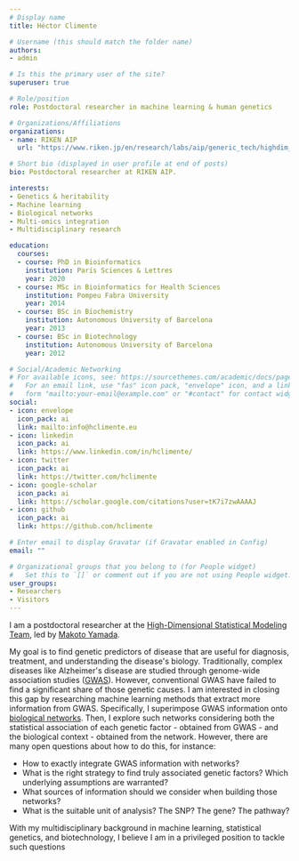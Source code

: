 ```yaml
---
# Display name
title: Héctor Climente

# Username (this should match the folder name)
authors:
- admin

# Is this the primary user of the site?
superuser: true

# Role/position
role: Postdoctoral researcher in machine learning & human genetics

# Organizations/Affiliations
organizations:
- name: RIKEN AIP
  url: "https://www.riken.jp/en/research/labs/aip/generic_tech/highdim_stat_model/"

# Short bio (displayed in user profile at end of posts)
bio: Postdoctoral researcher at RIKEN AIP.

interests:
- Genetics & heritability
- Machine learning
- Biological networks
- Multi-omics integration
- Multidisciplinary research

education:
  courses:
  - course: PhD in Bioinformatics
    institution: Paris Sciences & Lettres
    year: 2020
  - course: MSc in Bioinformatics for Health Sciences
    institution: Pompeu Fabra University
    year: 2014	
  - course: BSc in Biochemistry
    institution: Autonomous University of Barcelona
    year: 2013
  - course: BSc in Biotechnology
    institution: Autonomous University of Barcelona
    year: 2012

# Social/Academic Networking
# For available icons, see: https://sourcethemes.com/academic/docs/page-builder/#icons
#   For an email link, use "fas" icon pack, "envelope" icon, and a link in the
#   form "mailto:your-email@example.com" or "#contact" for contact widget.
social:
- icon: envelope
  icon_pack: ai
  link: mailto:info@hclimente.eu
- icon: linkedin
  icon_pack: ai
  link: https://www.linkedin.com/in/hclimente/
- icon: twitter
  icon_pack: ai
  link: https://twitter.com/hclimente
- icon: google-scholar
  icon_pack: ai
  link: https://scholar.google.com/citations?user=tK7i7zwAAAAJ
- icon: github
  icon_pack: ai
  link: https://github.com/hclimente

# Enter email to display Gravatar (if Gravatar enabled in Config)
email: ""

# Organizational groups that you belong to (for People widget)
#   Set this to `[]` or comment out if you are not using People widget.
user_groups:
- Researchers
- Visitors
---
```


I am a postdoctoral researcher at the [High-Dimensional Statistical Modeling Team](https://www.riken.jp/en/research/labs/aip/generic_tech/highdim_stat_model/), led by [Makoto Yamada](https://riken-yamada.github.io/).

My goal is to find genetic predictors of disease that are useful for diagnosis, treatment, and understanding the disease's biology. Traditionally, complex diseases like Alzheimer's disease are studied through genome-wide association studies ([GWAS](https://en.wikipedia.org/wiki/Genome-wide_association_study)). However, conventional GWAS have failed to find a significant share of those genetic causes. I am interested in closing this gap by researching machine learning methods that extract more information from GWAS. Specifically, I superimpose GWAS information onto [biological networks](https://en.wikipedia.org/wiki/Biological_network). Then, I explore such networks considering both the statistical association of each genetic factor - obtained from GWAS - and the biological context - obtained from the network. However, there are many open questions about how to do this, for instance:

- How to exactly integrate GWAS information with networks?
- What is the right strategy to find truly associated genetic factors? Which underlying assumptions are warranted?
- What sources of information should we consider when building those networks?
- What is the suitable unit of analysis? The SNP? The gene? The pathway?

With my multidisciplinary background in machine learning, statistical genetics, and biotechnology, I believe I am in a privileged position to tackle such questions

